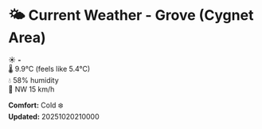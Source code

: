 # 🌤️ Current Weather - Grove (Cygnet Area)

☀️ **-**  
🌡️ 9.9°C (feels like 5.4°C)  
💧 58% humidity  
💨 NW 15 km/h  

**Comfort:** Cold ❄️  
**Updated:** 20251020210000
